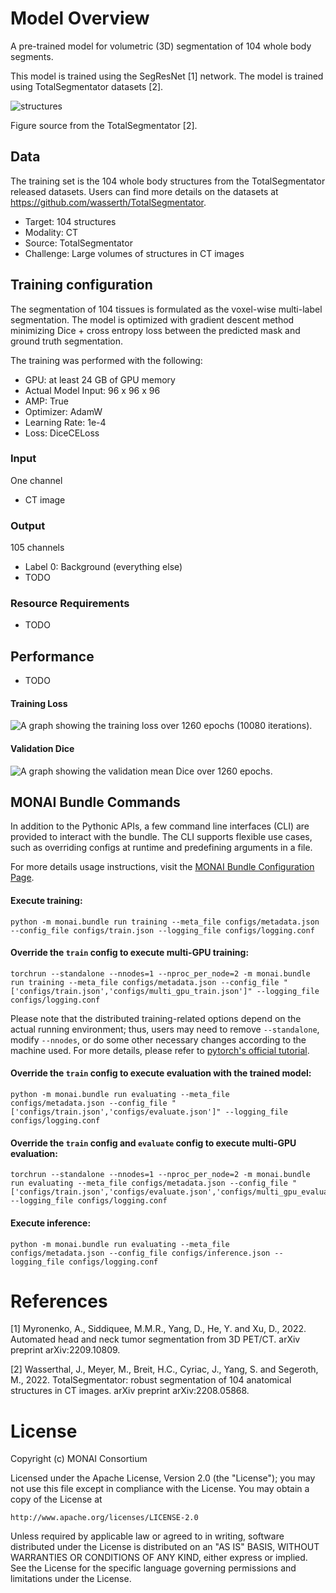 # Model Overview
A pre-trained model for volumetric (3D) segmentation of 104 whole body segments.

This model is trained using the SegResNet [1] network. The model is trained using TotalSegmentator datasets [2].

![structures](https://github.com/wasserth/TotalSegmentator/blob/master/resources/imgs/overview_classes.png)

Figure source from the TotalSegmentator [2].

## Data

The training set is the 104 whole body structures from the TotalSegmentator released datasets. Users can find more details on the datasets at https://github.com/wasserth/TotalSegmentator.

- Target: 104 structures
- Modality: CT
- Source: TotalSegmentator
- Challenge: Large volumes of structures in CT images

## Training configuration

The segmentation of 104 tissues is formulated as the voxel-wise multi-label segmentation. The model is optimized with gradient descent method minimizing Dice + cross entropy loss between the predicted mask and ground truth segmentation.

The training was performed with the following:

- GPU: at least 24 GB of GPU memory
- Actual Model Input: 96 x 96 x 96
- AMP: True
- Optimizer: AdamW
- Learning Rate: 1e-4
- Loss: DiceCELoss

### Input

One channel
- CT image

### Output

105 channels
- Label 0: Background (everything else)
- TODO

### Resource Requirements

- TODO

## Performance

- TODO


#### Training Loss
![A graph showing the training loss over 1260 epochs (10080 iterations).](https://developer.download.nvidia.com/assets/Clara/Images/clara_pt_spleen_ct_segmentation_train_2.png)

#### Validation Dice
![A graph showing the validation mean Dice over 1260 epochs.](https://developer.download.nvidia.com/assets/Clara/Images/clara_pt_spleen_ct_segmentation_val_2.png)

## MONAI Bundle Commands
In addition to the Pythonic APIs, a few command line interfaces (CLI) are provided to interact with the bundle. The CLI supports flexible use cases, such as overriding configs at runtime and predefining arguments in a file.

For more details usage instructions, visit the [MONAI Bundle Configuration Page](https://docs.monai.io/en/latest/config_syntax.html).

#### Execute training:

```
python -m monai.bundle run training --meta_file configs/metadata.json --config_file configs/train.json --logging_file configs/logging.conf
```

#### Override the `train` config to execute multi-GPU training:

```
torchrun --standalone --nnodes=1 --nproc_per_node=2 -m monai.bundle run training --meta_file configs/metadata.json --config_file "['configs/train.json','configs/multi_gpu_train.json']" --logging_file configs/logging.conf
```

Please note that the distributed training-related options depend on the actual running environment; thus, users may need to remove `--standalone`, modify `--nnodes`, or do some other necessary changes according to the machine used. For more details, please refer to [pytorch's official tutorial](https://pytorch.org/tutorials/intermediate/ddp_tutorial.html).

#### Override the `train` config to execute evaluation with the trained model:

```
python -m monai.bundle run evaluating --meta_file configs/metadata.json --config_file "['configs/train.json','configs/evaluate.json']" --logging_file configs/logging.conf
```

#### Override the `train` config and `evaluate` config to execute multi-GPU evaluation:

```
torchrun --standalone --nnodes=1 --nproc_per_node=2 -m monai.bundle run evaluating --meta_file configs/metadata.json --config_file "['configs/train.json','configs/evaluate.json','configs/multi_gpu_evaluate.json']" --logging_file configs/logging.conf
```

#### Execute inference:

```
python -m monai.bundle run evaluating --meta_file configs/metadata.json --config_file configs/inference.json --logging_file configs/logging.conf
```

# References
[1] Myronenko, A., Siddiquee, M.M.R., Yang, D., He, Y. and Xu, D., 2022. Automated head and neck tumor segmentation from 3D PET/CT. arXiv preprint arXiv:2209.10809.

[2] Wasserthal, J., Meyer, M., Breit, H.C., Cyriac, J., Yang, S. and Segeroth, M., 2022. TotalSegmentator: robust segmentation of 104 anatomical structures in CT images. arXiv preprint arXiv:2208.05868.

# License
Copyright (c) MONAI Consortium

Licensed under the Apache License, Version 2.0 (the "License");
you may not use this file except in compliance with the License.
You may obtain a copy of the License at

    http://www.apache.org/licenses/LICENSE-2.0

Unless required by applicable law or agreed to in writing, software
distributed under the License is distributed on an "AS IS" BASIS,
WITHOUT WARRANTIES OR CONDITIONS OF ANY KIND, either express or implied.
See the License for the specific language governing permissions and
limitations under the License.
